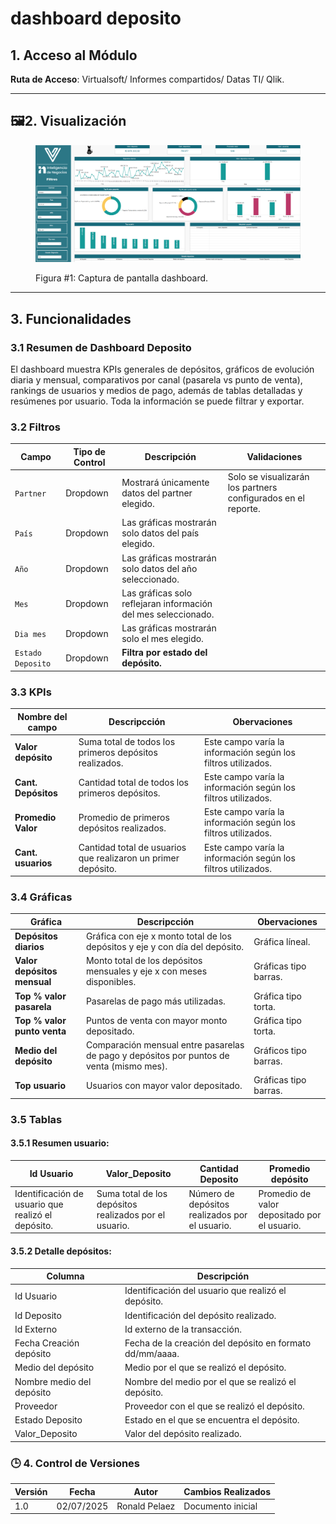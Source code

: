 # dashboard deposito

## 1. Acceso al Módulo

**Ruta de Acceso**: Virtualsoft/ Informes compartidos/ Datas TI/ Qlik.

***

## 🖼️2. Visualización

<figure><img src=".gitbook/assets/image.png" alt=""><figcaption><p>Figura #1: Captura de pantalla dashboard.</p></figcaption></figure>

***

## 3. Funcionalidades

### 3.1 Resumen de Dashboard Deposito

El dashboard muestra KPIs generales de depósitos, gráficos de evolución diaria y mensual, comparativos por canal (pasarela vs punto de venta), rankings de usuarios y medios de pago, además de tablas detalladas y resúmenes por usuario. Toda la información se puede filtrar y exportar.

### 3.2 Filtros

| Campo             | Tipo de Control | Descripción                                                    | Validaciones                                                  |
| ----------------- | --------------- | -------------------------------------------------------------- | ------------------------------------------------------------- |
| `Partner`         | Dropdown        | Mostrará únicamente datos del partner elegido.                 | Solo se visualizarán los partners configurados en el reporte. |
| `País`            | Dropdown        | Las gráficas mostrarán solo datos del país elegido.            |                                                               |
| `Año`             | Dropdown        | Las gráficas mostrarán solo datos del año seleccionado.        |                                                               |
| `Mes`             | Dropdown        | Las gráficas solo reflejaran información del mes seleccionado. |                                                               |
| `Dia mes`         | Dropdown        | Las gráficas mostrarán solo el mes elegido.                    |                                                               |
| `Estado Deposito` | Dropdown        | **Filtra por estado del depósito.**                            |                                                               |

### 3.3 KPIs

| Nombre del campo    | Descripcción                                                  | Obervaciones                                                  |
| ------------------- | ------------------------------------------------------------- | ------------------------------------------------------------- |
| **Valor depósito**  |  Suma total de todos los primeros depósitos realizados.       | Este campo varía la información según los filtros utilizados. |
| **Cant. Depósitos** | Cantidad total de todos los primeros depósitos.               | Este campo varía la información según los filtros utilizados. |
| **Promedio Valor**  | Promedio de primeros depósitos realizados.                    | Este campo varía la información según los filtros utilizados. |
| **Cant. usuarios**  | Cantidad total de usuarios que realizaron un primer depósito. | Este campo varía la información según los filtros utilizados. |

### 3.4 Gráficas

| Gráfica                     | Descripcción                                                                             | Obervaciones          |
| --------------------------- | ---------------------------------------------------------------------------------------- | --------------------- |
| **Depósitos diarios**       | Gráfica con eje x monto total de los depósitos y eje y con día del depósito.             | Gráfica líneal.       |
| **Valor depósitos mensual** | Monto total de los depósitos mensuales y eje x con meses disponibles.                    | Gráficas tipo barras. |
| **Top % valor pasarela**    | Pasarelas de pago más utilizadas.                                                        | Gráfica tipo torta.   |
| **Top % valor punto venta** | Puntos de venta con mayor monto depositado.                                              | Gráfica tipo torta.   |
| **Medio del depósito**      | Comparación mensual entre pasarelas de pago y depósitos por puntos de venta (mismo mes). | Gráficos tipo barras. |
| **Top usuario**             | Usuarios con mayor valor depositado.                                                     | Gráficas tipo barras. |

### 3.5 Tablas

#### 3.5.1 Resumen usuario:&#x20;

| Id Usuario                                         | Valor\_Deposito                                        | Cantidad Deposito                              | Promedio depósito                            |
| -------------------------------------------------- | ------------------------------------------------------ | ---------------------------------------------- | -------------------------------------------- |
| Identificación de usuario que realizó el depósito. | Suma total de los depósitos realizados por el usuario. | Número de depósitos realizados por el usuario. | Promedio de valor depositado por el usuario. |

#### 3.5.2 Detalle depósitos:&#x20;

| Columna                   | Descripción                                              |
| ------------------------- | -------------------------------------------------------- |
| Id Usuario                | Identificación del usuario que realizó el depósito.      |
| Id Deposito               | Identificación del depósito realizado.                   |
| Id Externo                | Id externo de la transacción.                            |
| Fecha Creación depósito   | Fecha de la creación del depósito en formato dd/mm/aaaa. |
| Medio del depósito        | Medio por el que se realizó el depósito.                 |
| Nombre medio del depósito | Nombre del medio por el que se realizó el depósito.      |
| Proveedor                 | Proveedor con el que se realizó el depósito.             |
| Estado Deposito           | Estado en el que se encuentra el depósito.               |
| Valor\_Deposito           | Valor del depósito realizado.                            |

### 🕒 4. Control de Versiones

| Versión | Fecha      | Autor         | Cambios Realizados |
| ------- | ---------- | ------------- | ------------------ |
| 1.0     | 02/07/2025 | Ronald Pelaez | Documento inicial  |
